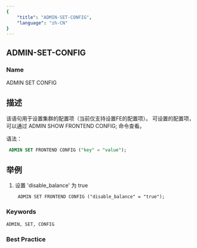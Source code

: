 ```yaml
---
{
    "title": "ADMIN-SET-CONFIG",
    "language": "zh-CN"
}
---
```


## ADMIN-SET-CONFIG

### Name

ADMIN SET CONFIG

## 描述

该语句用于设置集群的配置项（当前仅支持设置FE的配置项）。
可设置的配置项，可以通过 ADMIN SHOW FRONTEND CONFIG; 命令查看。

语法：

```sql
 ADMIN SET FRONTEND CONFIG ("key" = "value");
```

## 举例

1. 设置 'disable_balance' 为 true

        ADMIN SET FRONTEND CONFIG ("disable_balance" = "true");

### Keywords

    ADMIN, SET, CONFIG

### Best Practice

